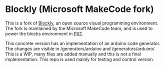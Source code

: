 # Blockly (Microsoft MakeCode fork)

This is a fork of [Blockly](https://github.com/google/blockly/), an open source visual programming environment.
The fork is maintained by the Microsoft MakeCode team, and is used to power the blocks environment in [PXT](https://github.com/Microsoft/pxt).

This concrete version has an implementation of an arduino code generator. The changes are visible in /generators/arduino and /generators/arduino/
This is a WIP, many files are added manually and this is not a final implementation. This repo is used mainly for testing and control version.